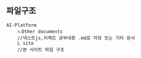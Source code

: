 ## 파일구조 

```
AI-Platform
    ㄴOther documents 
    //넥스트js,리액트 공부내용 .md로 저장 또는 기타 문서
    L site
    //본 사이트 파일 구조
```


